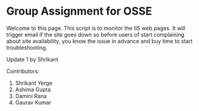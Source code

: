 # Group Assignment for OSSE 

Welcome to this page.
This script is to monitor the IIS web pages.
It will trigger email if the site goes down so before users of start complaining about site availability, you know the issue in advance and buy time to start troubleshooting.

Update 1 by Shrikant 

Contributors:
1. Shrikant Yerge
2. Ashima Gupta
3. Damini Rana
4. Gaurav Kumar 


